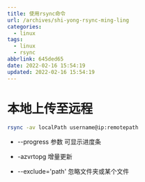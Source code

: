```yaml
---
title: 使用rsync命令
url: /archives/shi-yong-rsync-ming-ling
categories:
  - linux
tags:
  - linux
  - rsync
abbrlink: 645ded65
date: 2022-02-16 15:54:19
updated: 2022-02-16 15:54:19
---
```


# 本地上传至远程
```bash
rsync -av localPath username@ip:remotepath
```

-  --progress 参数 可显示进度条

-  -azvrtopg 增量更新
-   --exclude='path' 忽略文件夹或某个文件